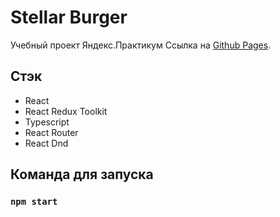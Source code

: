 # Stellar Burger

Учебный проект Яндекс.Практикум
Ссылка на [Github Pages](https://demasx64.github.io/react-burger).

## Стэк

- React
- React Redux Toolkit
- Typescript
- React Router
- React Dnd

## Команда для запуска

### `npm start`